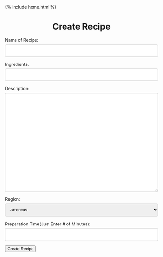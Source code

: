  {% include home.html %}

<style>

input[type=text], select, textarea {
  width: 100%;
  padding: 12px;
  border: 1px solid #ccc;
  border-radius: 4px;
  box-sizing: border-box;
  margin-top: 6px;
  margin-bottom: 16px;
  resize: vertical;
}

input[type=submit] {
  background-color: #04AA6D;
  color: white;
  padding: 12px 20px;
  border: none;
  border-radius: 4px;
  cursor: pointer;
}

input[type=submit]:hover {
  background-color: #45a049;
}

</style>

 <h1 style = "text-align: center">Create Recipe</h1>

<form id="createrecipe">
    <label for="name">Name of Recipe:</label>
    <input type="text" id="name" name="name" required>
    <label for="ingredients">Ingredients:</label>
    <input type="text" id="ingredients" name="ingredients" required>
    <label for="description">Description:</label>
    <textarea id="description" name="description" rows="20" cols="100">
    </textarea>
    <label for="region">Region:</label>
    <select id="region" name="region">
      <option value="The Americas">Americas</option>
      <option value="East and Southeast Asia">East and Southeast Asia</option>
      <option value="Subsaharan Africa">Africas</option>
      <option value="South Asia">South Asia</option>
      <option value="MiddleEast, North Africa, Central Asia">Middle East, North Africa, Central Asia</option>
      <option value="Europe">Europe</option>
      <option value="Oceania">Oceania</option>
    </select>
    <label for="preparation">Preparation Time(Just Enter # of Minutes):</label>
    <input type="text" id="preparation" name="preparation" required>
  <button type="submit">Create Recipe</button>
</form>


  

<script>

  function inputper(event) {
      event.preventDefault();

      const data = new FormData(event.target);
      const urldata = new URLSearchParams(data).toString();


      //Lowkey ion think this should be local host
      fetch("https://everittcheng.tk/api/recipes/post/?" + urldata, {
        method: 'POST', 
        mode: 'cors', 
        cache: 'no-cache', 
        credentials: 'include', 
        headers: {
          "Content-Type": "application/json"
        }
      })
      window.alert("recipe created successfully");
  }

  const make = document.getElementById("createrecipe");
  make.addEventListener("submit", inputper);

  location.reload();


</script>